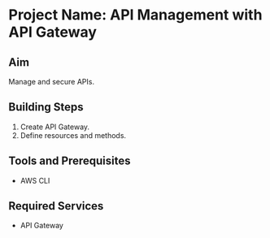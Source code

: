 # Project Name: API Management with API Gateway
## Aim
Manage and secure APIs.

## Building Steps
1. Create API Gateway.
2. Define resources and methods.

## Tools and Prerequisites
- AWS CLI

## Required Services
- API Gateway
